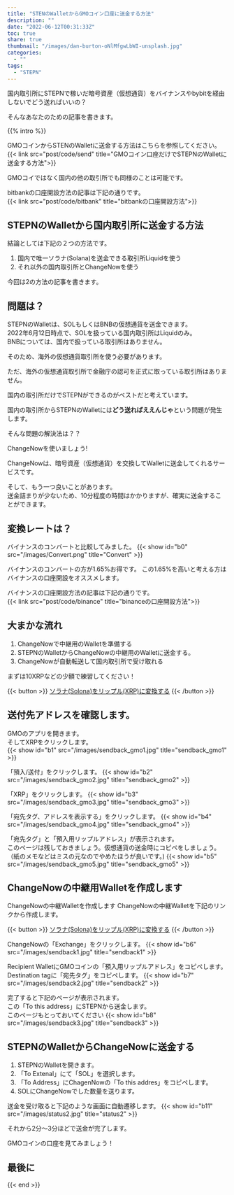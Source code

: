```yaml
---
title: "STENのWalletからGMOコイン口座に送金する方法"
description: ""
date: "2022-06-12T00:31:33Z"
toc: true
share: true
thumbnail: "/images/dan-burton-oNlMfgwLbWI-unsplash.jpg"
categories:
  - ""
tags:
  - "STEPN"
---
```


国内取引所にSTEPNで稼いだ暗号資産（仮想通貨）をバイナンスやbybitを経由しないでどう送ればいいの？  

そんなあなたのための記事を書きます。  

<!--more-->

{{% intro %}} 

GMOコインからSTENのWalletに送金する方法はこちらを参照してください。
{{< link src="post/code/send" title="GMOコイン口座だけでSTEPNのWalletに送金する方法">}}

GMOコイではなく国内の他の取引所でも同様のことは可能です。

bitbankの口座開設方法の記事は下記の通りです。  
{{< link src="post/code/bitbank" title="bitbankの口座開設方法">}}

## STEPNのWalletから国内取引所に送金する方法

結論としては下記の２つの方法です。
1. 国内で唯一ソラナ(Solana)を送金できる取引所Liquidを使う
2. それ以外の国内取引所とChangeNowを使う

今回は2の方法の記事を書きます。

## 問題は？

STEPNのWalletは、SOLもしくはBNBの仮想通貨を送金できます。  
2022年6月12日時点で、SOLを扱っている国内取引所はLiquidのみ。  
BNBについては、国内で扱っている取引所はありません。  

そのため、海外の仮想通貨取引所を使う必要があります。  

ただ、海外の仮想通貨取引所で金融庁の認可を正式に取っている取引所はありません。  

国内の取引所だけでSTEPNができるのがベストだと考えています。

国内の取引所からSTEPNのWalletには**どう送ればええんじゃ**という問題が発生します。

そんな問題の解決法は？？  

ChangeNowを使いましょう!  

ChangeNowは、暗号資産（仮想通貨）を交換してWalletに送金してくれるサービスです。 

そして、もう一つ良いことがあります。  
送金詰まりが少ないため、10分程度の時間はかかりますが、確実に送金することができます。

## 変換レートは？

バイナンスのコンバートと比較してみました。
{{< show id="b0" src="/images/Convert.png" title="Convert" >}}

バイナンスのコンバートの方が1.65%お得です。
この1.65%を高いと考える方はバイナンスの口座開設をオススメします。

バイナンスの口座開設方法の記事は下記の通りです。  
{{< link src="post/code/binance" title="binanceの口座開設方法">}}

## 大まかな流れ

1. ChangeNowで中継用のWalletを準備する
2. STEPNのWalletからChangeNowの中継用のWalletに送金する。
3. ChangeNowが自動転送して国内取引所で受け取れる

まずは10XRPなどの少額で練習してください！

{{< button >}}
<a href="https://changenow.io/ja?link_id=f7a43f719a3c6e&amount=0.5&from=sol&to=xrp" target="_blank">ソラナ(Solona)をリップル(XRP)に変換する</a>
{{< /button >}}

## 送付先アドレスを確認します。

GMOのアプリを開きます。  
そしてXRPをクリックします。   
{{< show id="b1" src="/images/sendback_gmo1.jpg" title="sendback_gmo1" >}}

「預入/送付」をクリックします。
{{< show id="b2" src="/images/sendback_gmo2.jpg" title="sendback_gmo2" >}}

「XRP」をクリックします。
{{< show id="b3" src="/images/sendback_gmo3.jpg" title="sendback_gmo3" >}}

「宛先タグ、アドレスを表示する」をクリックします。
{{< show id="b4" src="/images/sendback_gmo4.jpg" title="sendback_gmo4" >}}

「宛先タグ」と「預入用リップルアドレス」が表示されます。  
このページは残しておきましょう。仮想通貨の送金時にコピペをしましょう。   
（紙のメモなどはミスの元なのでやめたほうが良いです。)
{{< show id="b5" src="/images/sendback_gmo5.jpg" title="sendback_gmo5" >}}

## ChangeNowの中継用Walletを作成します

ChangeNowの中継Walletを作成します
ChangeNowの中継Walletを下記のリンクから作成します。

{{< button >}}
<a href="https://changenow.io/ja?link_id=f7a43f719a3c6e&amount=0.5&from=sol&to=xrp" target="_blank">ソラナ(Solona)をリップル(XRP)に変換する</a>
{{< /button >}}

ChangeNowの「Exchange」をクリックします。
{{< show id="b6" src="/images/sendback1.jpg" title="sendback1" >}}

Recipient WalletにGMOコインの「預入用リップルアドレス」をコピペします。  
Destination tagに「宛先タグ」をコピペします。
{{< show id="b7" src="/images/sendback2.jpg" title="sendback2" >}}

完了すると下記のページが表示されます。  
この「To this address」にSTEPNから送金します。  
このページもとっておいてください
{{< show id="b8" src="/images/sendback3.jpg" title="sendback3" >}}

## STEPNのWalletからChangeNowに送金する

1. STEPNのWalletを開きます。
2. 「To Extenal」にて「SOL」を選択します。
3. 「To Address」にChagenNowの「To this addres」をコピペします。
4. SOLにChangeNowでした数量を送ります。

送金を受け取ると下記のような画面に自動遷移します。
{{< show id="b11" src="/images/status2.jpg" title="status2" >}}

それから2分〜3分ほどで送金が完了します。  

GMOコインの口座を見てみましょう！

## 最後に

{{< end >}} 















